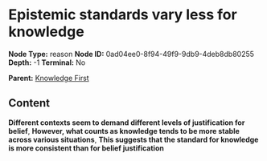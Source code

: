 # Epistemic standards vary less for knowledge

**Node Type:** reason
**Node ID:** 0ad04ee0-8f94-49f9-9db9-4deb8db80255
**Depth:** -1
**Terminal:** No

**Parent:** [Knowledge First](knowledge-first.md)

## Content

**Different contexts seem to demand different levels of justification for belief**, **However, what counts as knowledge tends to be more stable across various situations**, **This suggests that the standard for knowledge is more consistent than for belief justification**
